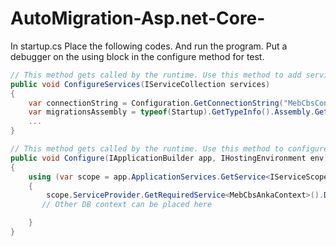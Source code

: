 # AutoMigration-Asp.net-Core-
In startup.cs Place the following codes. And run the program. Put a debugger on the using block in the configure method for test.
```csharp
// This method gets called by the runtime. Use this method to add services to the container.
public void ConfigureServices(IServiceCollection services)
{
    var connectionString = Configuration.GetConnectionString("MebCbsConection");
    var migrationsAssembly = typeof(Startup).GetTypeInfo().Assembly.GetName().Name;
    ...
}

// This method gets called by the runtime. Use this method to configure the HTTP request pipeline.
public void Configure(IApplicationBuilder app, IHostingEnvironment env)
{
    using (var scope = app.ApplicationServices.GetService<IServiceScopeFactory>().CreateScope())
    {
        scope.ServiceProvider.GetRequiredService<MebCbsAnkaContext>().Database.Migrate();
       // Other DB context can be placed here

    }
}

```
